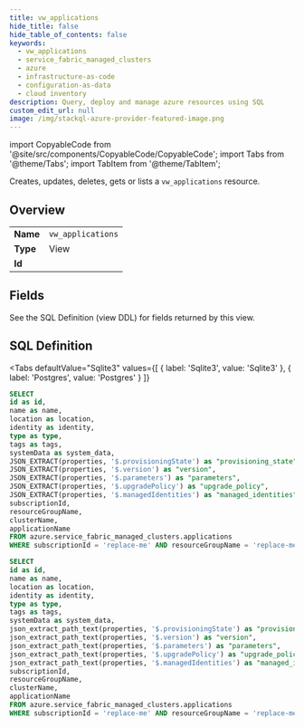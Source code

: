 ```yaml
--- 
title: vw_applications
hide_title: false
hide_table_of_contents: false
keywords:
  - vw_applications
  - service_fabric_managed_clusters
  - azure
  - infrastructure-as-code
  - configuration-as-data
  - cloud inventory
description: Query, deploy and manage azure resources using SQL
custom_edit_url: null
image: /img/stackql-azure-provider-featured-image.png
---
```


import CopyableCode from '@site/src/components/CopyableCode/CopyableCode';
import Tabs from '@theme/Tabs';
import TabItem from '@theme/TabItem';

Creates, updates, deletes, gets or lists a <code>vw_applications</code> resource.

## Overview
<table><tbody>
<tr><td><b>Name</b></td><td><code>vw_applications</code></td></tr>
<tr><td><b>Type</b></td><td>View</td></tr>
<tr><td><b>Id</b></td><td><CopyableCode code="azure.service_fabric_managed_clusters.vw_applications" /></td></tr>
</tbody></table>

## Fields

See the SQL Definition (view DDL) for fields returned by this view.

## SQL Definition

<Tabs
defaultValue="Sqlite3"
values={[
{ label: 'Sqlite3', value: 'Sqlite3' },
{ label: 'Postgres', value: 'Postgres' }
]}
>
<TabItem value="Sqlite3">

```sql
SELECT
id as id,
name as name,
location as location,
identity as identity,
type as type,
tags as tags,
systemData as system_data,
JSON_EXTRACT(properties, '$.provisioningState') as "provisioning_state",
JSON_EXTRACT(properties, '$.version') as "version",
JSON_EXTRACT(properties, '$.parameters') as "parameters",
JSON_EXTRACT(properties, '$.upgradePolicy') as "upgrade_policy",
JSON_EXTRACT(properties, '$.managedIdentities') as "managed_identities",
subscriptionId,
resourceGroupName,
clusterName,
applicationName
FROM azure.service_fabric_managed_clusters.applications
WHERE subscriptionId = 'replace-me' AND resourceGroupName = 'replace-me' AND clusterName = 'replace-me';
```

</TabItem>
<TabItem value="Postgres">

```sql
SELECT
id as id,
name as name,
location as location,
identity as identity,
type as type,
tags as tags,
systemData as system_data,
json_extract_path_text(properties, '$.provisioningState') as "provisioning_state",
json_extract_path_text(properties, '$.version') as "version",
json_extract_path_text(properties, '$.parameters') as "parameters",
json_extract_path_text(properties, '$.upgradePolicy') as "upgrade_policy",
json_extract_path_text(properties, '$.managedIdentities') as "managed_identities",
subscriptionId,
resourceGroupName,
clusterName,
applicationName
FROM azure.service_fabric_managed_clusters.applications
WHERE subscriptionId = 'replace-me' AND resourceGroupName = 'replace-me' AND clusterName = 'replace-me';
```

</TabItem>
</Tabs>

